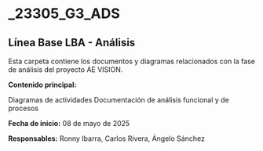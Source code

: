 # _23305_G3_ADS

## Línea Base LBA - Análisis

Esta carpeta contiene los documentos y diagramas relacionados con la fase de análisis del proyecto AE VISION.

**Contenido principal:**

Diagramas de actividades
Documentación de análisis funcional y de procesos

**Fecha de inicio:**
08 de mayo de 2025

**Responsables:**
Ronny Ibarra, Carlos Rivera, Ángelo Sánchez